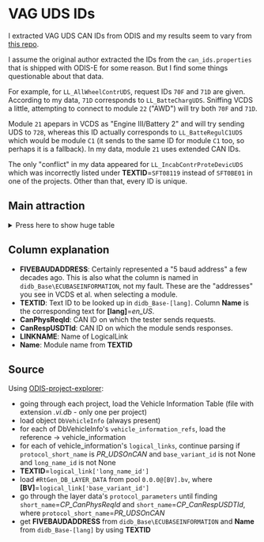 # VAG UDS IDs

I extracted VAG UDS CAN IDs from ODIS and my results seem to vary from [this repo](https://github.com/ConnorHowell/vag-uds-ids).

I assume the original author extracted the IDs from the `can_ids.properties` that is shipped with ODIS-E for some reason. But I find some things questionable about that data.

For example, for `LL_AllWheelContrUDS`, request IDs `70F` and `71D` are given. According to my data, `71D` corresponds to `LL_BatteChargUDS`. Sniffing VCDS a little, attempting to connect to module `22` ("AWD") will try both `70F` and `71D`.

Module `21` apepars in VCDS as "Engine III/Battery 2" and will try sending UDS to `728`, whereas this ID actually corresponds to `LL_BatteRegulC1UDS` which would be module `C1` (it sends to the same ID for module `C1` too, so perhaps it is a fallback). In my data, module `21` uses extended CAN IDs.

The only "conflict" in my data appeared for `LL_IncabContrProteDevicUDS` which was incorrectly listed under **TEXTID**=`SFT08119` instead of `SFT0BE01` in one of the projects. Other than that, every ID is unique.

## Main attraction

<details>
<summary>Press here to show huge table</summary>

| FIVEBAUDADDRESS | TEXTID | CanPhysReqId | CanRespUSDTId | LINKNAME | Name |
|-----------------|--------|--------------|---------------|----------|------|
|      01 | SFT00001 | 7E0 | 7E8 | LL_EnginContrModul1UDS | Engine electronics |
|      02 | SFT00002 | 7E1 | 7E9 | LL_TransContrModulUDS | Transmission electronics |
|      03 | SFT00003 | 713 | 77D | LL_Brake1UDS | Brake Electronics |
|      04 | SFT00004 | 751 | 7BB | LL_SteerAngleSendeUDS | Steering angle sensor |
|      05 | SFT00005 | 732 | 79C | LL_KessyUDS | Access/start authorization |
|      06 | SFT00006 | 74D | 7B7 | LL_SeatAdjusPasseSideUDS | Seat adjustment, passenger's side |
|      07 | SFT00007 | 17FC008E | 17FE008E | LL_DisplContrUnitUDS | Display/control head |
|      08 | SFT00008 | 746 | 7B0 | LL_AirCondiUDS | Climate Control Module |
|      09 | SFT00009 | 70E | 778 | LL_CentrElectUDS | Electronic central electric |
|      0C | SFT0000C | 761 | 7CB | LL_RearAxleSteer2UDS | Rear axle steering 2 |
|      0E | SFT0000E | 770 | 7DA | LL_MediaPlayePosit1UDS | Media player 1 |
|      10 | SFT00010 | 70A | 774 | LL_ParkiAssis2UDS | Parallel parking 2 |
|      11 | SFT00011 | 7E2 | 7EA | LL_EnginContrModul2UDS | Engine Electronics 2 |
|      13 | SFT00013 | 757 | 7C1 | LL_AdaptCruisContrUDS | Distance regulation |
|      14 | SFT00014 | 772 | 7DC | LL_WheelDampeElectUDS | Wheel Damping Electronics |
|      15 | SFT00015 | 715 | 77F | LL_AirbaUDS | Airbag |
|      16 | SFT00016 | 70C | 776 | LL_SteerColumElectUDS | Steering column electronics systems |
|      17 | SFT00017 | 714 | 77E | LL_DashBoardUDS | instrument cluster |
|      18 | SFT00018 | 76A | 7D4 | LL_AuxilParkiHeateUDS | Auxiliary/parking heating |
|      19 | SFT00019 | 710 | 77A | LL_GatewUDS | Data Bus OBD Interface |
|      1B | SFT0001B | 716 | 780 | LL_ActivSteerUDS | Active steering |
|      20 | SFT00020 | 730 | 79A | LL_HighBeamAssisUDS | High beam assistant |
|      21 | SFT00021 | 17FC009C | 17FE009C | LL_BatteEnergContrModul2UDS | Battery management 2 |
|      22 | SFT00022 | 70F | 779 | LL_AllWheelContrUDS | All-wheel drive electronics |
|      23 | SFT00023 | 73B | 7A5 | LL_BrakeBoostUDS | Brake boost |
|      25 | SFT00025 | 711 | 77B | LL_ImmobUDS | Anti-Theft Immobilizer |
|      26 | SFT00026 | 72D | 797 | LL_ElectRoofContrUDS | Convertible top operation |
|      27 | SFT00027 | 17FC0093 | 17FE0093 | LL_DisplContrUnitRearUDS | Display/operating unit rear |
|      28 | SFT00028 | 71A | 784 | LL_ClimaContrUnitRearUDS | Rear A/C control head |
|      29 | SFT00029 | 17FC0082 | 17FE0082 | LL_LightContrLeftUDS | Left light control |
|      2A | SFT0002A | 17FC008F | 17FE008F | LL_ContrUnitWirelChargUDS | Control module for wireless charging |
|      2B | SFT0002B | 731 | 79B | LL_SteerColumLockiUDS | Steering column lock |
|      2C | SFT0002C | 1804002F | 1806002F | LL_PreseDetecFondUDS | Rear presence detection |
|      30 | SFT00030 | 72B | 795 | LL_SpeciFunct2UDS | Special function 2 |
|      32 | SFT00032 | 71E | 788 | LL_LockElectUDS | Differential lock electronics |
|      34 | SFT00034 | 755 | 7BF | LL_RideContrSysteUDS | Level Control System |
|      36 | SFT00036 | 74C | 7B6 | LL_SeatAdjusDriveSideUDS | Seat adjustment, driver side |
|      37 | SFT00037 | 76C | 7D6 | LL_NavigUDS | Navigation |
|      39 | SFT00039 | 17FC0083 | 17FE0083 | LL_LightContrRightUDS | Right light control |
|      3A | SFT0003A | 72F | 799 | LL_SpeciVehicAssisUDS | Special vehicle assistant |
|      3B | SFT0003B | 721 | 78B | LL_SensoElectUDS | Sensor Electronics |
|      3C | SFT0003C | 74E | 7B8 | LL_LaneChangAssisUDS | Lane change assistance |
|      3D | SFT0003D | 72C | 796 | LL_SpeciFunctUDS | Special function |
|      40 | SFT00040 | 719 | 783 | LL_AirCondiComprUDS | A/C compressor |
|      42 | SFT00042 | 74A | 7B4 | LL_DoorElectDriveSideUDS | Driver's door electronics |
|      43 | SFT00043 | 17FC00C8 | 17FE00C8 | LL_Brake2UDS | Brake Electronics 2 |
|      44 | SFT00044 | 712 | 77C | LL_SteerAssisUDS | Power Steering |
|      46 | SFT00046 | 17FC008B | 17FE008B | LL_CentrModulComfoSysteUDS | Comfort System Central Control Module |
|      47 | SFT00047 | 76F | 7D9 | LL_SoundSysteUDS | Sound system |
|      48 | SFT00048 | 17FC0087 | 17FE0087 | LL_SeatAdjusRearDriveSideUDS | Seat adjustment, rear driver's side |
|      4B | SFT0004B | 17FC00A9 | 17FE00A9 | LL_MultiModulUDS | Multi-function module |
|      4E | SFT0004E | 17FC00A7 | 17FE00A7 | LL_ContrHeadRearRightUDS | Display/operating unit rear right |
|      50 | SFT00050 | 17FC0095 | 17FE0095 | LL_SeatAdjus3rdRowUDS | Seat adjustment 3. seat row |
|      51 | SFT00051 | 7E6 | 7EE | LL_DriveMotorContrModulUDS | Electric drive |
|      52 | SFT00052 | 74B | 7B5 | LL_DoorElectPasseSideUDS | Passenger's door electronics |
|      53 | SFT00053 | 752 | 7BC | LL_ParkiBrakeUDS | Parking brake |
|      55 | SFT00055 | 754 | 7BE | LL_HeadlRegulUDS | Headlamp range control |
|      57 | SFT00057 | 76D | 7D7 | LL_TVTunerUDS | TV tuner |
|      5B | SFT0005B | 17FC0088 | 17FE0088 | LL_SeatAdjusRearPasseSideUDS | Seat adjustment, rear passenger side |
|      5D | SFT0005D | 17FC00A1 | 17FE00A1 | LL_OperaUDS | control |
|      5E | SFT0005E | 17FC00A8 | 17FE00A8 | LL_ContrHeadRearLeftUDS | Display/operating unit rear left |
|      5F | SFT0005F | 773 | 7DD | LL_InforContrUnit1UDS | Information electronics 1 |
|      60 | SFT00060 | 771 | 7DB | LL_TachoUDS | Trip recorder |
|      65 | SFT00065 | 70B | 775 | LL_TirePressMonit1UDS | Tire Pressure Monitoring System (TPMS) |
|      69 | SFT00069 | 747 | 7B1 | LL_TrailFunctUDS | Trailer function |
|      6A | SFT0006A | 733 | 79D | LL_DoorAutomRearDriveSideUDS | Automatic door, rear driver side |
|      6B | SFT0006B | 724 | 78E | LL_AerodContrUnitUDS | Aerodynamic control module |
|      6C | SFT0006C | 769 | 7D3 | LL_CamerSysteRearViewUDS | Rear view camera system |
|      6D | SFT0006D | 723 | 78D | LL_DeckLidContrUnitUDS | Rear lid electronics |
|      6F | SFT0006F | 745 | 7AF | LL_CentrModulComfoSyste2UDS | Comfort System Central Control Module 2 |
|      71 | SFT00071 | 71D | 787 | LL_BatteChargUDS | Battery charger |
|      74 | SFT00074 | 17FC0080 | 17FE0080 | LL_ChassContrUDS | Chassis control |
|      75 | SFT00075 | 767 | 7D1 | LL_TelemCommuUnitUDS | Emergency call module and communication unit |
|      76 | SFT00076 | 70A | 774 | LL_ParkiAssisUDS | Parking aid |
|      77 | SFT00077 | 76B | 7D5 | LL_TelepUDS | Telephone |
|      7A | SFT0007A | 734 | 79E | LL_DoorAutomRearPasseSideUDS | Automatic door, rear passenger side |
|      7E | SFT0007E | 18040009 | 18060009 | LL_DashBoardDisplUnitUDS | Display unit Driver display |
|      7F | SFT0007F | 75A | 7C4 | LL_InforContrUnit2UDS | Information electronics 2 |
|      80 | SFT00080 | 17FC00AE | 17FE00AE | LL_BatteRegulAuxilAccum1UDS | Battery control additional memory 1 |
|      81 | SFT00081 | 753 | 7BD | LL_GearShiftContrModulUDS | Selector lever |
|      82 | SFT00082 | 71B | 785 | LL_HeadUpDisplUDS | Head-Up-Display |
|      84 | SFT00084 | 727 | 791 | LL_NightVisioUDS | Night Vision System |
|      85 | SFT00085 | 726 | 790 | LL_OnBoardCamerUDS | Camera control module |
|      88 | SFT00088 | 735 | 79F | LL_MultiContoSeatDriveSideUDS | Multi contour seat driver's side |
|      89 | SFT00089 | 736 | 7A0 | LL_MultiContoSeatPasseSideUDS | Multicontour seat passenger side |
|      8A | SFT0008A | 737 | 7A1 | LL_MultiContoSeatRearDriveSideUDS | Multi contour seat rear driver's side |
|      8B | SFT0008B | 756 | 7C0 | LL_AdaptCruisContr2UDS | Distance regulation 2 |
|      8C | SFT0008C | 7E5 | 7ED | LL_BatteEnergContrModulUDS | Hybrid battery management |
|      8D | SFT0008D | 738 | 7A2 | LL_MultiContoSeatRearPasseSideUDS | Multi contour seat rear passenger's side |
|      8E | SFT0008E | 758 | 7C2 | LL_ImageProceElectUDS | Image processing control module |
|      8F | SFT0008F | 75E | 7C8 | LL_PreteFrontLeftUDS | Left front seat belt tensioner |
|      90 | SFT00090 | 75F | 7C9 | LL_PreteFrontRightUDS | Right front seat belt tensioner |
|      A5 | SFT000A5 | 74F | 7B9 | LL_FrontSensoDriveAssisSysteUDS | Front sensor for drivers assistant systems |
|      A6 | SFT000A6 | 763 | 7CD | LL_MicroContrUnitUDS | Microphone control module |
|      A7 | SFT000A7 | 749 | 7B3 | LL_InfotInterUDS | Interface for infotainment |
|      A9 | SFT000A9 | 71C | 786 | LL_ActuaForStrucBorneSoundUDS | Structure-Borne Sound Actuator |
|      AC | SFT000AC | 72A | 794 | LL_ReducContrModulUDS | Reducing Agent Metering System |
|      AD | SFT000AD | 762 | 7CC | LL_SensoBrakeSysteUDS | Sensors for brake systems |
|      AE | SFT000AE | 17FC00B4 | 17FE00B4 | LL_TelemDiagnContrUnitUDS | Telemetric diagnosis control module |
|      B7 | SFT000B7 | 732 | 79C | LL_AccesStartInterUDS | Interface for access/start system |
|      B8 | SFT000B8 | 73D | 7A7 | LL_ElectRoofContr2UDS | Convertible top operation 2 |
|      B9 | SFT000B9 | 73C | 7A6 | LL_AuxilDisplContrUnitUDS | Auxiliary display/control head |
|      BA | SFT000BA | 72E | 798 | LL_AssemMountUDS | Subframe mount |
|      BB | SFT000BB | 73E | 7A8 | LL_DoorElectRearDriveSideUDS | Rear drivers side door electronics |
|      BC | SFT000BC | 73F | 7A9 | LL_DoorElectRearPasseSideUDS | Rear passenger side door electronics |
|      BD | SFT000BD | 765 | 7CF | LL_HighVoltaBatteChargManagUDS | High-voltage battery charging management |
|      BE | SFT000BE | 733 | 79D | LL_SlidiDoorRearLeftUDS | Left rear sliding door |
|      BF | SFT000BF | 734 | 79E | LL_SlidiDoorRearRightUDS | Right rear sliding door |
|      C0 | SFT000C0 | 764 | 7CE | LL_ActuaForExterNoiseUDS | Actuator for exterior noise |
|      C1 | SFT000C1 | 728 | 799 | LL_BatteRegulC1UDS | Battery regulation LT3 |
|      C2 | SFT000C2 | 7E3 | 7EB | LL_TransContrModul2UDS | Transmission electronics 2 |
|      C3 | SFT000C3 | 743 | 7AD | LL_DriveMotorContrModul3UDS | Electric drive 3 |
|      C4 | SFT000C4 | 741 | 7AB | LL_DCDCConveContrModulUDS | Voltage converter |
|      C5 | SFT000C5 | 742 | 7AC | LL_ThermManagUDS | Thermal management |
|      C6 | SFT000C6 | 744 | 7AE | LL_BatteChargContrModulUDS | High-voltage battery charger |
|      C7 | SFT000C7 | 768 | 7D2 | LL_PedesProteUDS | Pedestrian protection |
|      CA | SFT000CA | 17FC0084 | 17FE0084 | LL_ContrModulForSunroUDS | Sunroof control module |
|      CB | SFT000CB | 760 | 7CA | LL_RearAxleSteerUDS | Rear axle steering |
|      CC | SFT000CC | 17FC0085 | 17FE0085 | LL_StartGenerContrModulUDS | Starter generator |
|      CD | SFT000CD | 17FC0089 | 17FE0089 | LL_LaserScannUDS | Laser for adaptive cruise control |
|      CE | SFT000CE | 17FC00B8 | 17FE00B8 | LL_DriveMotorContrModul2UDS | Electric drive 2 |
|      CF | SFT000CF | 17FC008A | 17FE008A | LL_ContrUnitLaneChangAssis2UDS | Lane change assistant 2 |
|      D0 | SFT000D0 | 759 | 7C3 | LL_FrontAxleLiftSysteUDS | Front axle lift system |
|      D1 | SFT000D1 | 17FC00A2 | 17FE00A2 | LL_CenteDisplUDS | Display/operating unit front center |
|      D4 | SFT000D4 | 17FC0091 | 17FE0091 | LL_RollContrSyste1UDS | Sway stabilization 1 |
|      D5 | SFT000D5 | 17FC0092 | 17FE0092 | LL_RollContrSyste2UDS | Sway stabilization 2 |
|      D6 | SFT000D6 | 17FC0096 | 17FE0096 | LL_LightContrLeft2UDS | Light control left 2 |
|      D7 | SFT000D7 | 17FC0097 | 17FE0097 | LL_LightContrRight2UDS | Light control right 2 |
|      D8 | SFT000D8 | 17FC0098 | 17FE0098 | LL_BeameModulMatriHeadlLeftUDS | Projection module in left matrix headlamp |
|      D9 | SFT000D9 | 17FC0099 | 17FE0099 | LL_BeameModulMatriHeadlRightUDS | Projection module in right matrix headlamp |
|      DB | SFT000DB | 17FC009D | 17FE009D | LL_FrontCorneRadar1UDS | front corner radar 1 |
|      DC | SFT000DC | 17FC009E | 17FE009E | LL_FrontCorneRadar2UDS | front corner radar 2 |
|      DD | SFT000DD | 17FC00A0 | 17FE00A0 | LL_ContrModul2ForSunroUDS | Sunroof control module 2 |
|      DE | SFT000DE | 17FC00A5 | 17FE00A5 | LL_Charg1MobilDevicUDS | charging device 1 for mobile end device |
|      DF | SFT000DF | 17FC00A6 | 17FE00A6 | LL_Charg2MobilDevicUDS | charging device 2 for mobile end device |
|      E0 | SFT000E0 | 17FC00AA | 17FE00AA | LL_AuxilDisplContrUnit1UDS | Auxiliary display/control head 1 |
|     601 | SFT42601 | 17FC1601 | 17FE1601 | LL_ContrUnitForWiperMotorUDS | Wiper motor control module |
|     602 | SFT42602 | 17FC1602 | 17FE1602 | LL_RainLightRecogSensoUDS | Rain/Light Recognition Sensor |
|     604 | SFT42604 | 17FC1604 | 17FE1604 | LL_GaragDoorOpeneContrModulUDS | Garage door opener control module |
|     60A | SFT4260A | 728 | 792 | LL_LEDHeadlPowerLeftUDS | Left LED Headlamp Power Output Stage 1 |
|     60B | SFT4260B | 728 | 792 | LL_LEDHeadlPowerRightUDS | Right LED Headlamp Power Output Stage 1 |
|     60E | SFT4260E | 17FC160E | 17FE160E | LL_OperaAndDisplUnit1UDS | Display and control head 1 for information electronics |
|     61B | SFT4261B | 17FC161B | 17FE161B | LL_FreshAirBloweFrontUDS | Fresh air blower control module (front) |
|     61E | SFT4261E | 17FC161E | 17FE161E | LL_InterLightModulUDS | Interior light module |
|     620 | SFT42620 | 728 | 792 | LL_SunRoofUDS | Sunroof control module |
|     625 | SFT42625 | 17FC1625 | 17FE1625 | LL_RearLightLeft1UDS | left tail lamp 1 |
|     626 | SFT42626 | 728 | 792 | LL_CeiliLightModulUDS | Roof electronics control module |
|     62A | SFT4262A | 17FC162A | 17FE162A | LL_BeltPreteLeftUDS | Left seat belt tensioner |
|     62B | SFT4262B | 17FC162B | 17FE162B | LL_BeltPreteRightUDS | Right seat belt tensioner |
|     631 | SFT42631 | 17FC1631 | 17FE1631 | LL_MultiFunctSteerWheelContrModulUDS | Multifunction Steering Wheel Control Module |
|     637 | SFT42637 | 728 | 792 | LL_BatteMonitContrModulUDS | Battery Monitoring Control Module |
|     638 | SFT42638 | 728 | 792 | LL_RoofBlindUDS | Roof shade control module |
|     639 | SFT42639 | 728 | 792 | LL_SunRoof2UDS | Rear sunroof control module |
|     63B | SFT4263B | 17FC163B | 17FE163B | LL_LaneChangAssis2UDS | Lane change assistance control module 2 |
|     649 | SFT42649 | 17FC1649 | 17FE1649 | LL_ElectAdjusSteerColumUDS | Adjustable Steering Column Control Module |
|     651 | SFT42651 | 728 | 792 | LL_RearSpoilAdjusUDS | Rear spoiler control module |
|     652 | SFT42652 | 728 | 792 | LL_RoofBlind2UDS | Roof shade control module 2 |
|     65D | SFT4265D | 17FC165D | 17FE165D | LL_AirCondiComprSubUDS | A/C compressor sub |
|     66A | SFT4266A | 728 | 792 | LL_BatteMonitContrModul2UDS | Battery Monitoring Control Module 2 |
|     68B | SFT4268B | 17FC168B | 17FE168B | LL_TrailArticAngleSensoUDS | Bend angle sensor for trailer |
|     68E | SFT4268E | 17FC168E | 17FE168E | LL_ConveAndDriveAssisOperaUnitUDS | Control head for driving and comfort functions |
|     690 | SFT42690 | 17FC1690 | 17FE1690 | LL_TrailWeighNoseWeighDetecUDS | Trailer load and load protection detection |
|     693 | SFT42693 | 17FC1693 | 17FE1693 | LL_VolumContr1UDS | Volume control 1 |
|     697 | SFT42697 | 17FC1697 | 17FE1697 | LL_ActivAccelPedalUDS | Active accelerator pedal |
|     699 | SFT42699 | 17FC1699 | 17FE1699 | LL_DisplUnit3ForMultiSysteUDS | Multimedia System 3 |
|     69A | SFT4269A | 17FC169A | 17FE169A | LL_DisplUnit4ForMultiSysteUDS | Multimedia System 4 |
|     6B1 | SFT426B1 | 17FC16B1 | 17FE16B1 | LL_ValveBlock1InDriveSideRearSeatUDS | Valve block 1 in rear seat driver side |
|     6B2 | SFT426B2 | 17FC16B2 | 17FE16B2 | LL_ValveBlock2InDriveSideRearSeatUDS | Valve block 2 in rear seat driver side |
|     6B3 | SFT426B3 | 17FC16B3 | 17FE16B3 | LL_ValveBlock3InDriveSideRearSeatUDS | Valve block 3 in rear seat driver side |
|     6B5 | SFT426B5 | 17FC16B5 | 17FE16B5 | LL_ValveBlock1InPasseSideRearSeatUDS | Valve block 1 in rear seat passenger side |
|     6B6 | SFT426B6 | 17FC16B6 | 17FE16B6 | LL_ValveBlock2InPasseSideRearSeatUDS | Valve block 2 in rear seat passenger side |
|     6B7 | SFT426B7 | 17FC16B7 | 17FE16B7 | LL_ValveBlock3InPasseSideRearSeatUDS | Valve block 3 in rear seat passenger side |
|     6B9 | SFT426B9 | 17FC16B9 | 17FE16B9 | LL_ValveBlock1InDriveSideFrontSeatUDS | Valve block 1 in front seat driver side |
|     6BA | SFT426BA | 17FC16BA | 17FE16BA | LL_ValveBlock2InDriveSideFrontSeatUDS | Valve block 2 in front seat driver side |
|     6BB | SFT426BB | 17FC16BB | 17FE16BB | LL_ValveBlock3InDriveSideFrontSeatUDS | Valve block 3 in front seat driver side |
|     6BD | SFT426BD | 17FC16BD | 17FE16BD | LL_ValveBlock1InPasseSideFrontSeatUDS | Valve block 1 in front seat passenger side |
|     6BE | SFT426BE | 17FC16BE | 17FE16BE | LL_ValveBlock2InPasseSideFrontSeatUDS | Valve block 2 in front seat passenger side |
|     6BF | SFT426BF | 17FC16BF | 17FE16BF | LL_ValveBlock3InPasseSideFrontSeatUDS | Valve block 3 in front seat passenger side |
|     6C0 | SFT426C0 | 17FC16C0 | 17FE16C0 | LL_CoolaHeateUDS | Coolant heating |
|     6D0 | SFT426D0 | 17FC16D0 | 17FE16D0 | LL_BatteJunctBoxUDS | Battery interrupt switch |
|     6D1 | SFT426D1 | 17FC16D1 | 17FE16D1 | LL_CellModulContr1UDS | Cell module control module 1 |
|     6D2 | SFT426D2 | 17FC16D2 | 17FE16D2 | LL_CellModulContr2UDS | Cell module control module 2 |
|     6D3 | SFT426D3 | 17FC16D3 | 17FE16D3 | LL_CellModulContr3UDS | Cell module control module 3 |
|     6D4 | SFT426D4 | 17FC16D4 | 17FE16D4 | LL_CellModulContr4UDS | Cell module control module 4 |
|     6D5 | SFT426D5 | 17FC16D5 | 17FE16D5 | LL_CellModulContr5UDS | Cell module control module 5 |
|     6D6 | SFT426D6 | 17FC16D6 | 17FE16D6 | LL_CellModulContr6UDS | Cell module control module 6 |
|     6D7 | SFT426D7 | 17FC16D7 | 17FE16D7 | LL_CellModulContr7UDS | Cell module control module 7 |
|     6D8 | SFT426D8 | 17FC16D8 | 17FE16D8 | LL_CellModulContr8UDS | Cell module control module 8 |
|     6D9 | SFT426D9 | 17FC16D9 | 17FE16D9 | LL_CellModulContr9UDS | Cell module control module 9 |
|     6DA | SFT426DA | 17FC16DA | 17FE16DA | LL_CellModulContr10UDS | Cell module control module 10 |
|     6DB | SFT426DB | 17FC16DB | 17FE16DB | LL_CellModulContr11UDS | Cell module control module 11 |
|     6DC | SFT426DC | 17FC16DC | 17FE16DC | LL_CellModulContr12UDS | Cell module control module 12 |
|     6EB | SFT426EB | 17FC16EB | 17FE16EB | LL_DedicShortRangeCommuAeriaUDS | Antenna for short-range communication |
|     6F1 | SFT426F1 | 17FC16F1 | 17FE16F1 | LL_CellModulContr13UDS | Cell module control module 13 |
|     6F2 | SFT426F2 | 17FC16F2 | 17FE16F2 | LL_CellModulContr14UDS | Cell module control module 14 |
|     6F7 | SFT426F7 | 17FC16F7 | 17FE16F7 | LL_AutomTransFluidPumpUDS | ATF pump |
|     6F8 | SFT426F8 | 17FC16F8 | 17FE16F8 | LL_ManuaTransFluidPumpUDS | MTF pump |
|     701 | SFT42701 | 17FC1701 | 17FE1701 | LL_RearClimaOperaAndDisplUnitUDS | Rear air conditioning block 1 |
|     70B | SFT4270B | 17FC170B | 17FE170B | LL_NearFieldCommuContrModul2UDS | Antenna 2 for short-range communication |
|     70C | SFT4270C | 17FC170C | 17FE170C | LL_ClutcContrUnitSubUDS | Clutch electronics 1 |
|     70D | SFT4270D | 17FC170D | 17FE170D | LL_ElectChargUDS | Electrical compressor |
|     70E | SFT4270E | 17FC170E | 17FE170E | LL_RearLightLeft2UDS | left tail lamp 2 |
|     70F | SFT4270F | 17FC170F | 17FE170F | LL_RearLightRight1UDS | Right rear tail lamp 1 |
|     710 | SFT42710 | 17FC1710 | 17FE1710 | LL_RearLightRight2UDS | Right rear tail lamp 2 |
|     722 | SFT42722 | 17FC1722 | 17FE1722 | LL_WirelOperaUnit1UDS | Wireless control panel 1 |
|     724 | SFT42724 | 17FC1724 | 17FE1724 | LL_FrontWindsWashePumpUDS | Front windshield washer pump |
|     726 | SFT42726 | 17FC1726 | 17FE1726 | LL_FragrSysteUDS | Fragrance system |
|     738 | SFT42738 | 17FC1738 | 17FE1738 | LL_GearSelecContrModulUDS | Electrical gear actuator |
|     739 | SFT42739 | 17FC1739 | 17FE1739 | LL_InterLightModul2UDS | Interior light module 2 |
|     73E | SFT4273E | 17FC173E | 17FE173E | LL_ContrUnitHandsOnDetecSteerWheelUDS | Steering Wheel Touch Recognition Control Module |
|     73F | SFT4273F | 17FC173F | 17FE173F | LL_FrontClimaOperaAndDisplUnitUDS | Front A/C control head |
|     742 | SFT42742 | 17FC1742 | 17FE1742 | LL_ParkLockActuaUDS | Parking lock |
|     757 | SFT42757 | 17FC1757 | 17FE1757 | LL_ContrModulForAuxilAirHeate2UDS | Auxiliary Heater Control Module/PTC 2 |
|     75B | SFT4275B | 17FC175B | 17FE175B | LL_DoorContrPanelDriveSideUDS | Door operating panel, driver side |
|     767 | SFT42767 | 17FC1767 | 17FE1767 | LL_DynamTurnSignaFrontLeftUDS | Dynamic left front turn signal |
|     768 | SFT42768 | 17FC1768 | 17FE1768 | LL_DynamTurnSignaFrontRightUDS | Dynamic right front turn signal |
|     76E | SFT4276E | 17FC176E | 17FE176E | LL_ContrUnit2ForWiperMotorUDS | Wiper motor control unit 2 |
|     7AB | SFT427AB | 17FC17AB | 17FE17AB | LL_GearShiftOperaUnitUDS | Gearshift cover |
|     7B1 | SFT427B1 | 17FC17B1 | 17FE17B1 | LL_HVBatteMonitContrModul1UDS | High-Voltage Battery Monitoring Control Module 1 |
|     7B2 | SFT427B2 | 17FC17B2 | 17FE17B2 | LL_HVBatteMonitContrModul2UDS | High-Voltage Battery Monitoring Control Module 2 |
|     7C5 | SFT427C5 | 17FC17C5 | 17FE17C5 | LL_RearLightLeft4UDS | left tail lamp 4 |
|     7C6 | SFT427C6 | 17FC17C6 | 17FE17C6 | LL_RearLightRight4UDS | Right rear tail lamp 4 |
|     7C9 | SFT427C9 | 17FC17C9 | 17FE17C9 | LL_AppliSubServe1PowerTrainOBDUDS | Sub server drive OBD 1 application |
|     7CC | SFT427CC | 17FC17CC | 17FE17CC | LL_AppliSubServe1ChassUDS | Sub server chassis 1 application |
|     7CE | SFT427CE | 17FC17CE | 17FE17CE | LL_AppliSubServe3ChassUDS | Sub server chassis 3 application |
|     7D0 | SFT427D0 | 17FC17D0 | 17FE17D0 | LL_AppliSubServe1ChassOBDUDS | Sub server OBD 1 application |
|     7D2 | SFT427D2 | 17FC17D2 | 17FE17D2 | LL_DoorActuaRearDriveSideUDS | Rear driver side door drive |
|     7D3 | SFT427D3 | 17FC17D3 | 17FE17D3 | LL_DoorActuaRearPasseSideUDS | Rear passenger side door drive |
|     7D8 | SFT427D8 | 17FC17D8 | 17FE17D8 | LL_RearLightLeft6UDS | left tail lamp 6 |
|     7D9 | SFT427D9 | 17FC17D9 | 17FE17D9 | LL_RearLightRight6UDS | Right rear tail lamp 6 |
|     7E2 | SFT427E2 | 17FC17E2 | 17FE17E2 | LL_AppliSubServeCentr2UDS | Central 2 sub-server application |
|     7E7 | SFT427E7 | 17FC17E7 | 17FE17E7 | LL_AppliSubServe3ChassOBDUDS | Sub server OBD 3 application |
|    800B | SFT0800B | 17FC00A4 | 17FE00A4 | LL_AuxilAirHeate2UDS | Auxiliary air heating 2 |
|    8103 | SFT08103 | 17FC00B3 | 17FE00B3 | LL_MainUnitDriveAssisUDS | Driver assistance, main control module |
|    8104 | SFT08104 | 17FC00B7 | 17FE00B7 | LL_DCDCConveContrModulHVUDS | High voltage converter |
|    8105 | SFT08105 | 17FC00B9 | 17FE00B9 | LL_DCDCConveContrModul12VUDS | Voltage converter 12V |
|    8107 | SFT08107 | 17FC00BA | 17FE00BA | LL_AntenContrModulUDS | Antenna module |
|    8108 | SFT08108 | 17FC00C3 | 17FE00C3 | LL_ContrUnitMascoUDS | Control unit for hood ornament |
|    8109 | SFT08109 | 17FC00BB | 17FE00BB | LL_CloseRangeRadar1UDS | Short distance radar 1 |
|    810A | SFT0810A | 17FC00BC | 17FE00BC | LL_CloseRangeRadar2UDS | Short distance radar 2 |
|    810B | SFT0810B | 17FC00BD | 17FE00BD | LL_CloseRangeRadar3UDS | Short distance radar 3 |
|    810C | SFT0810C | 17FC00BE | 17FE00BE | LL_CloseRangeRadar4UDS | Short distance radar 4 |
|    8111 | SFT08111 | 17FC00C5 | 17FE00C5 | LL_RearViewMirroRightUDS | Right exterior rear view mirror |
|    8112 | SFT08112 | 17FC00C4 | 17FE00C4 | LL_RearViewMirroLeftUDS | Left exterior rear view mirror |
|    8113 | SFT08113 | 17FC00C6 | 17FE00C6 | LL_BatteChargContrModul2UDS | HV battery charging unit 2 |
|    8114 | SFT08114 | 17FC00C7 | 17FE00C7 | LL_DCDCConveContrModulHV2UDS | High voltage converter 2 |
|    8116 | SFT08116 | 17FC008C | 17FE008C | LL_SoundEnric2UDS | Sound enhancement 2 |
|    8117 | SFT08117 | 17FC00C9 | 17FE00C9 | LL_AreaViewCamerRearUDS | Rear surroundings camera |
|    8118 | SFT08118 | 7F1 | 7F9 | LL_Airba2UDS | Airbag 2 |
|    8119 | SFT08119 | 18040021 | 18060021 | LL_MultiFunctSteerWheelContrModul3UDS | Multifunction Steering Wheel Control Module 3 |
|    811E | SFT0811E | 18040001 | 18060001 | LL_RelayStatiAttacDevic1FrontLeftUDS | Burglary Protection Control Module FL |
|    811F | SFT0811F | 18040002 | 18060002 | LL_RelayStatiAttacDevic2FrontRightUDS | Burglary Protection Control Module FR |
|    8120 | SFT08120 | 18040003 | 18060003 | LL_RelayStatiAttacDevic3RearLeftUDS | Burglary Protection Control Module RL |
|    8121 | SFT08121 | 18040004 | 18060004 | LL_RelayStatiAttacDevic4RearRightUDS | Burglary Protection Control Module RR |
|    8122 | SFT08122 | 18040005 | 18060005 | LL_RelayStatiAttacDevic5InterUDS | Burglary Protection Control Module interior |
|    8123 | SFT08123 | 18040006 | 18060006 | LL_AppliServe1Syste1AdaptUDS | Application server 1 system 1 adaptive |
|    8124 | SFT08124 | 18040007 | 18060007 | LL_AppliServe1Syste2JavaUDS | Application server 1 system 2 Java |
|    8125 | SFT08125 | 18040008 | 18060008 | LL_AppliServe3Syste1InfotUDS | Application server 3 system 1 infotainment |
|    8126 | SFT08126 | 17FC00CC | 17FE00CC | LL_TorquSplitLeftUDS | Torque distribution, rear left axle |
|    8127 | SFT08127 | 17FC00CD | 17FE00CD | LL_TorquSplitRightUDS | Right rear axle torque distribution |
|    8128 | SFT08128 | 1804000C | 1806000C | LL_SmartLight1UDS | Light line display 1 |
|    812B | SFT0812B | 18040010 | 18060010 | LL_ParkLockActuaHighUDS | Parking lock high |
|    812C | SFT0812C | 1804000F | 1806000F | LL_MainUnitPowerChassUDS | Drive and chassis main control module |
|    812D | SFT0812D | 17FC00CE | 17FE00CE | LL_SoundEnric3UDS | Sound enhancement 3 |
|    8131 | SFT08131 | 18040013 | 18060013 | LL_AirSuspeContrUnitUDS | Air suspension control module |
|    8132 | SFT08132 | 18040014 | 18060014 | LL_HighPerfoCompuPlatfBodySyste1UDS | Main control module, vehicle electrical system 1 |
|    8133 | SFT08133 | 18040015 | 18060015 | LL_LowVoltaPowerDistr1UDS | Low-voltage power distributor 1 |
|    8136 | SFT08136 | 18040017 | 18060017 | LL_DedicShortRangeCommuDriveSideUDS | Close range communication antenna, driver side |
|    813B | SFT0813B | 1804001D | 1806001D | LL_HighVoltaCentrUnitUDS | High-voltage central box |
|    813C | SFT0813C | 1804001B | 1806001B | LL_SmartActuaChargInterDevic1UDS | Charging communication control module 1 |
|    813D | SFT0813D | 1804001C | 1806001C | LL_SmartActuaChargInterDevic2UDS | Charging communication control module 2 |
|    813F | SFT0813F | 1804001E | 1806001E | LL_MainUnitCockpSyste1SoundUDS | Main control module, cockpit system 1 sound control |
|    8141 | SFT08141 | 17FC00AD | 17FE00AD | LL_DoorLatchModulDriveSideUDS | Driver side door lock |
|    8142 | SFT08142 | 17FC00AF | 17FE00AF | LL_DoorLatchModulPasseSideUDS | Door lock on front passenger side |
|    8143 | SFT08143 | 17FC00A3 | 17FE00A3 | LL_AerodContrUnitRearLeftUDS | Aerodynamic control unit rear left |
|    8144 | SFT08144 | 17FC00AC | 17FE00AC | LL_AerodContrUnitRearRightUDS | Aerodynamic control unit rear right |
|    8146 | SFT08146 | 18040022 | 18060022 | LL_CentrDisplUnitForMultiSysteUDS | Central display unit for multimedia system |
|    8147 | SFT08147 | 18040023 | 18060023 | LL_DisplUnitPasseForMultiSysteUDS | Passenger display unit for multimedia system |
|    814E | SFT0814E | 18040028 | 18060028 | LL_DriveMonitSysteUDS | Driver observation camera |
|    8153 | SFT08153 | 18040030 | 18060030 | LL_MainUnitCockpSyste3AndroUDS | Main control module, cockpit system 3 Android |
|    8158 | SFT08158 | 18040036 | 18060036 | LL_RelayStatiAttacDevic7Inter3UDS | Burglary protection control module 7, vehicle interior 3 |
|    81D0 | SFT081D0 | 17FC009B | 17FE009B | LL_ContrUnitDigitMatriLightUDS | Central control for digital matrix light |
|    BE01 | SFT0BE01 | 180C00CE | 180E00CE | LL_IncabContrProteDevicUDS | High-voltage charging cable 1 |
|    C002 | SFT0C002 | 17F40028 | 17F62800 | LL_SoftwClustEmbed1UDS | Software Cluster Embedded 1 |
|    C003 | SFT0C003 | 17F40029 | 17F62900 | LL_SoftwClustHouse1UDS | Software Cluster Housekeeping 1 |

</details>

## Column explanation

- **FIVEBAUDADDRESS**: Certainly represented a "5 baud address" a few decades ago. This is also what the column is named in `didb_Base\ECUBASEINFORMATION`, not my fault. These are the "addresses" you see in VCDS et al. when selecting a module.
- **TEXTID**: Text ID to be looked up in `didb_Base-[lang]`. Column **Name** is the corresponding text for **[lang]**=*en_US*.
- **CanPhysReqId**: CAN ID on which the tester sends requests.
- **CanRespUSDTId**: CAN ID on which the module sends responses.
- **LINKNAME**: Name of LogicalLink
- **Name**: Module name from **TEXTID**

## Source

Using [ODIS-project-explorer](https://github.com/kartoffelpflanze/ODIS-project-explorer):
- going through each project, load the Vehicle Information Table (file with extension *.vi.db* - only one per project)
- load object `DbVehicleInfo` (always present)
- for each of DbVehicleInfo's `vehicle_information_refs`, load the reference -> vehicle_information
- for each of vehicle_information's `logical_links`, continue parsing if `protocol_short_name` is *PR_UDSOnCAN* and `base_variant_id` is not None and `long_name_id` is not None
- **TEXTID**=`logical_link['long_name_id']`
- load `#RtGen_DB_LAYER_DATA` from pool `0.0.0@[BV].bv`, where **[BV]**=`logical_link['base_variant_id']`
- go through the layer data's `protocol_parameters` until finding `short_name`=*CP_CanPhysReqId* and `short_name`=*CP_CanRespUSDTId*, where `protocol_short_name`=*PR_UDSOnCAN*
- get **FIVEBAUDADDRESS** from `didb_Base\ECUBASEINFORMATION` and **Name** from `didb_Base-[lang]` by using **TEXTID**
